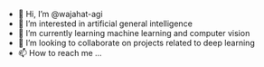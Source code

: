 - 👋 Hi, I’m @wajahat-agi
- 👀 I’m interested in artificial general intelligence
- 🌱 I’m currently learning machine learning and computer vision
- 💞️ I’m looking to collaborate on projects related to deep learning
- 📫 How to reach me ... 

<!---
wajahat-agi/wajahat-agi is a ✨ special ✨ repository because its `README.md` (this file) appears on your GitHub profile.
You can click the Preview link to take a look at your changes.
--->
